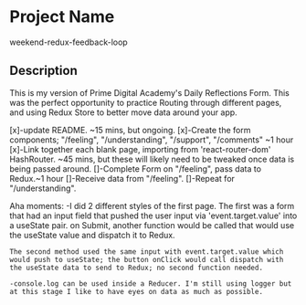 # Project Name
weekend-redux-feedback-loop

## Description

This is my version of Prime Digital Academy's Daily Reflections Form.  This was the perfect opportunity to practice Routing through different pages, and using Redux Store to better move data around your app.

[x]-update README. ~15 mins, but ongoing.
[x]-Create the form components; "/feeling", "/understanding", "/support", "/comments" ~1 hour
[x]-Link together each blank page, importing from 'react-router-dom' HashRouter. ~45 mins, but these will likely need to be tweaked once data is being passed around.
[]-Complete Form on "/feeling", pass data to Redux.~1 hour
[]-Receive data from "/feeling".
[]-Repeat for "/understanding".

Aha moments: 
    -I did 2 different styles of the first page. The first was a form that had an input field that pushed the user input via 'event.target.value' into a useState pair.  on Submit, another function would be called that would use the useState value and dispatch it to Redux.

    The second method used the same input with event.target.value which would push to useState; the button onClick would call dispatch with the useState data to send to Redux; no second function needed.

    -console.log can be used inside a Reducer. I'm still using logger but at this stage I like to have eyes on data as much as possible.
